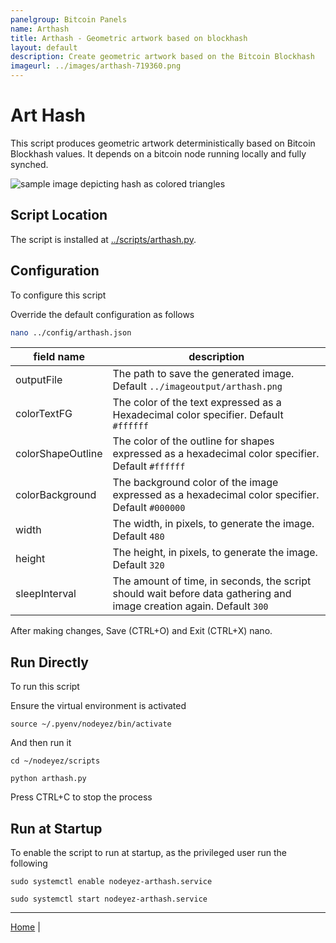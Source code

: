 ```yaml
---
panelgroup: Bitcoin Panels
name: Arthash
title: Arthash - Geometric artwork based on blockhash
layout: default
description: Create geometric artwork based on the Bitcoin Blockhash
imageurl: ../images/arthash-719360.png
---
```


# Art Hash

This script produces geometric artwork deterministically based on Bitcoin
Blockhash values. It depends on a bitcoin node running locally and fully
synched.


![sample image depicting hash as colored triangles](../images/arthash-719360.png)

## Script Location

The script is installed at 
[../scripts/arthash.py](../scripts/arthash.py). 

## Configuration

To configure this script

Override the default configuration as follows

```sh
nano ../config/arthash.json
```

| field name | description |
| --- | --- |
| outputFile | The path to save the generated image. Default `../imageoutput/arthash.png` |
| colorTextFG | The color of the text expressed as a Hexadecimal color specifier. Default `#ffffff` |
| colorShapeOutline | The color of the outline for shapes expressed as a hexadecimal color specifier. Default `#ffffff` |
| colorBackground | The background color of the image expressed as a hexadecimal color specifier. Default `#000000` |
| width | The width, in pixels, to generate the image. Default `480` |
| height | The height, in pixels, to generate the image. Default `320` |
| sleepInterval | The amount of time, in seconds, the script should wait before data gathering and image creation again. Default `300` |

After making changes, Save (CTRL+O) and Exit (CTRL+X) nano.

## Run Directly

To run this script

Ensure the virtual environment is activated

```shell
source ~/.pyenv/nodeyez/bin/activate
```

And then run it

```shell
cd ~/nodeyez/scripts

python arthash.py
```

Press CTRL+C to stop the process


## Run at Startup

To enable the script to run at startup, as the privileged user run the following

```shell
sudo systemctl enable nodeyez-arthash.service

sudo systemctl start nodeyez-arthash.service
```

---

[Home](../) | 

